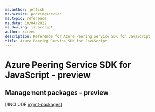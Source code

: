 ```yaml
---
ms.author: jeffish
ms.service: peeringservice
ms.topic: reference
ms.data: 10/04/2022
ms.devlang: javascript
author: xirzec
description: Reference for Azure Peering Service SDK for JavaScript
title: Azure Peering Service SDK for JavaScript
---
```

# Azure Peering Service SDK for JavaScript - preview

## Management packages - preview
[!INCLUDE [mgmt-packages](peering-service-mgmt-index.md)]

